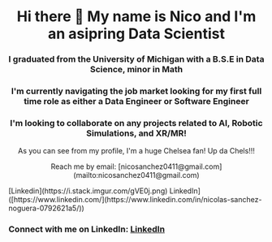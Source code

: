 
<h1 style="text-align: center;"> Hi there 👋 My name is Nico and I'm an asipring Data Scientist</h1>
<h3 style="text-align: center;"> I graduated from the University of Michigan with a B.S.E in Data Science, minor in Math    </h3>
<h3 style="text-align: center;"> I'm currently navigating the job market looking for my first full time role as either a Data Engineer or Software Engineer<h3>
<h3 style="text-align: center;"> I'm looking to collaborate on any projects related to AI, Robotic Simulations, and XR/MR!</h3>

<p style="text-align: center;">As you can see from my profile, I'm a huge Chelsea fan! Up da Chels!!!</p>
<p style="text-align: center;">Reach me by email: [nicosanchez0411@gmail.com](mailto:nicosanchez0411@gmail.com) </p>
[Linkedin](https://i.stack.imgur.com/gVE0j.png) LinkedIn]([https://www.linkedin.com/](https://www.linkedin.com/in/nicolas-sanchez-noguera-0792621a5/))



### Connect with me on LinkedIn: [LinkedIn](https://www.linkedin.com/in/nicolas-sanchez-noguera-0792621a5/)

<!--
**nicosanc/nicosanc** is a ✨ _special_ ✨ repository because its `README.md` (this file) appears on your GitHub profile.

Here are some ideas to get you started:

- 🔭 I’m currently working on ...
- 🌱 I’m currently learning ...
- 👯 I’m looking to collaborate on ...
- 🤔 I’m looking for help with ...
- 💬 Ask me about ...
- 📫 How to reach me: ...
- 😄 Pronouns: ...
- ⚡ Fun fact: ...
-->
